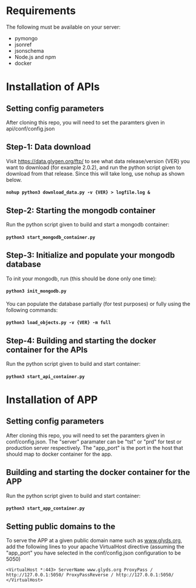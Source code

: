 # Requirements
The following must be available on your server:

* pymongo
* jsonref
* jsonschema
* Node.js and npm
* docker


# Installation of APIs

## Setting config parameters
After cloning this repo, you will need to set the paramters given in
api/conf/config.json


## Step-1: Data download
Visit https://data.glygen.org/ftp/ to see what data release/version {VER} you want to 
download (for example 2.0.2), and run the python script given to download from
that release. Since this will take long, use nohup as shown below.

#### `nohup python3 download_data.py -v {VER} > logfile.log & `


## Step-2: Starting the mongodb container
Run the python script given to build and start a mongodb container:

#### `python3 start_mongodb_container.py`


## Step-3: Initialize and populate your mongodb database
To init your mongodb, run (this should be done only one time):


#### `python3 init_mongodb.py`

You can populate the database partially (for test purposes) or fully using
the following commands:

#### `python3 load_objects.py -v {VER} -m full`

## Step-4: Building and starting the docker container for the APIs
Run the python script given to build and start container:

#### `python3 start_api_container.py`



# Installation of APP

## Setting config parameters
After cloning this repo, you will need to set the paramters given in
conf/config.json. The "server" paramater can be "tst" or "prd" for
test or production server respectively. The "app_port" is the port
in the host that should map to docker container for the app.


## Building and starting the docker container for the APP

Run the python script given to build and start container:

#### `python3 start_app_container.py`


## Setting public domains to the 
To serve the APP at a given public domain name such as www.glyds.org,
add the following lines to your apache VirtualHost directive 
(assuming the "app_port" you have selected in the conf/config.json 
 configuration to be 5050)


  `
  <VirtualHost *:443>
    ServerName www.glyds.org
    ProxyPass / http://127.0.0.1:5050/
    ProxyPassReverse / http://127.0.0.1:5050/
  </VirtualHost>
  `









